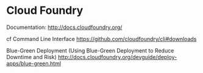 # Cloud Foundry

Documentation:
http://docs.cloudfoundry.org/

cf Command Line Interface
https://github.com/cloudfoundry/cli#downloads


Blue-Green Deployment (Using Blue-Green Deployment to Reduce Downtime and Risk)
http://docs.cloudfoundry.org/devguide/deploy-apps/blue-green.html
